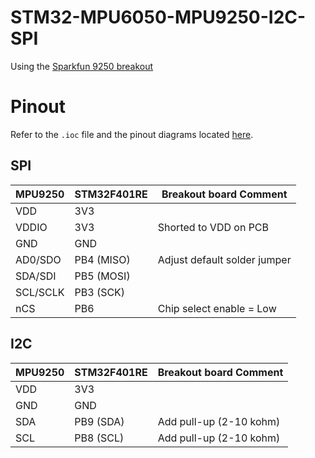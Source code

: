# STM32-MPU6050-MPU9250-I2C-SPI
Using the [Sparkfun 9250 breakout](https://www.sparkfun.com/products/retired/13762?_ga=2.119791887.628539036.1650944818-860039329.1650581197)

# Pinout
Refer to the `.ioc` file and the pinout diagrams located [here](https://os.mbed.com/platforms/ST-Nucleo-F401RE/).

## SPI
| MPU9250  	| STM32F401RE 	| Breakout board Comment       	|
|----------	|-------------	|------------------------------	|
| VDD      	| 3V3         	|                              	|
| VDDIO    	| 3V3         	| Shorted to VDD on PCB        	|
| GND      	| GND         	|                              	|
| AD0/SDO  	| PB4 (MISO)  	| Adjust default solder jumper 	|
| SDA/SDI  	| PB5 (MOSI)  	|                              	|
| SCL/SCLK 	| PB3 (SCK)   	|                              	|
| nCS      	| PB6         	| Chip select enable = Low     	|

## I2C
| MPU9250  	| STM32F401RE 	| Breakout board Comment       	|
|----------	|-------------	|------------------------------	|
| VDD      	| 3V3         	|                              	|
| GND      	| GND         	|                              	|
| SDA      	| PB9 (SDA)     | Add pull-up (2-10 kohm)       |
| SCL      	| PB8 (SCL)     | Add pull-up (2-10 kohm)       |
